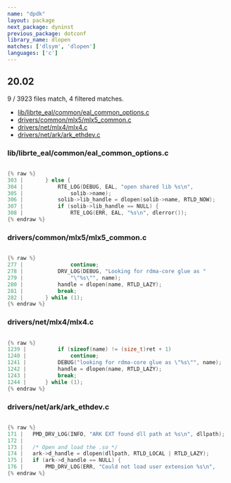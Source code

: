 ```yaml
---
name: "dpdk"
layout: package
next_package: dyninst
previous_package: dotconf
library_name: dlopen
matches: ['dlsym', 'dlopen']
languages: ['c']
---
```

## 20.02
9 / 3923 files match, 4 filtered matches.

 - [lib/librte_eal/common/eal_common_options.c](#liblibrte_ealcommoneal_common_optionsc)
 - [drivers/common/mlx5/mlx5_common.c](#driverscommonmlx5mlx5_commonc)
 - [drivers/net/mlx4/mlx4.c](#driversnetmlx4mlx4c)
 - [drivers/net/ark/ark_ethdev.c](#driversnetarkark_ethdevc)

### lib/librte_eal/common/eal_common_options.c

```c

{% raw %}
303 | 		} else {
304 | 			RTE_LOG(DEBUG, EAL, "open shared lib %s\n",
305 | 				solib->name);
306 | 			solib->lib_handle = dlopen(solib->name, RTLD_NOW);
307 | 			if (solib->lib_handle == NULL) {
308 | 				RTE_LOG(ERR, EAL, "%s\n", dlerror());
{% endraw %}

```
### drivers/common/mlx5/mlx5_common.c

```c

{% raw %}
277 | 				continue;
278 | 			DRV_LOG(DEBUG, "Looking for rdma-core glue as "
279 | 				"\"%s\"", name);
280 | 			handle = dlopen(name, RTLD_LAZY);
281 | 			break;
282 | 		} while (1);
{% endraw %}

```
### drivers/net/mlx4/mlx4.c

```c

{% raw %}
1239 | 			if (sizeof(name) != (size_t)ret + 1)
1240 | 				continue;
1241 | 			DEBUG("looking for rdma-core glue as \"%s\"", name);
1242 | 			handle = dlopen(name, RTLD_LAZY);
1243 | 			break;
1244 | 		} while (1);
{% endraw %}

```
### drivers/net/ark/ark_ethdev.c

```c

{% raw %}
171 | 	PMD_DRV_LOG(INFO, "ARK EXT found dll path at %s\n", dllpath);
172 | 
173 | 	/* Open and load the .so */
174 | 	ark->d_handle = dlopen(dllpath, RTLD_LOCAL | RTLD_LAZY);
175 | 	if (ark->d_handle == NULL) {
176 | 		PMD_DRV_LOG(ERR, "Could not load user extension %s\n",
{% endraw %}

```